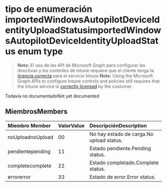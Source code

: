 # <a name="importedwindowsautopilotdeviceidentityuploadstatus-enum-type"></a><span data-ttu-id="fd60d-101">tipo de enumeración importedWindowsAutopilotDeviceIdentityUploadStatus</span><span class="sxs-lookup"><span data-stu-id="fd60d-101">importedWindowsAutopilotDeviceIdentityUploadStatus enum type</span></span>

> <span data-ttu-id="fd60d-102">**Nota:** El uso de las API de Microsoft Graph para configurar las directivas y los controles de Intune requiere que el cliente tenga la [licencia correcta](https://go.microsoft.com/fwlink/?linkid=839381) para el servicio Intune.</span><span class="sxs-lookup"><span data-stu-id="fd60d-102">**Note:** Using the Microsoft Graph APIs to configure Intune controls and policies still requires that the Intune service is [correctly licensed](https://go.microsoft.com/fwlink/?linkid=839381) by the customer.</span></span>

<span data-ttu-id="fd60d-103">Todavía no documentado</span><span class="sxs-lookup"><span data-stu-id="fd60d-103">Not yet documented</span></span>
## <a name="members"></a><span data-ttu-id="fd60d-104">Miembros</span><span class="sxs-lookup"><span data-stu-id="fd60d-104">Members</span></span>
|<span data-ttu-id="fd60d-105">Miembro	</span><span class="sxs-lookup"><span data-stu-id="fd60d-105">Member</span></span>|<span data-ttu-id="fd60d-106">Valor</span><span class="sxs-lookup"><span data-stu-id="fd60d-106">Value</span></span>|<span data-ttu-id="fd60d-107">Descripción</span><span class="sxs-lookup"><span data-stu-id="fd60d-107">Description</span></span>|
|:---|:---|:---|
|<span data-ttu-id="fd60d-108">noUpload</span><span class="sxs-lookup"><span data-stu-id="fd60d-108">noUpload</span></span>|<span data-ttu-id="fd60d-109">0</span><span class="sxs-lookup"><span data-stu-id="fd60d-109">0</span></span>|<span data-ttu-id="fd60d-110">No hay estado de carga.</span><span class="sxs-lookup"><span data-stu-id="fd60d-110">No upload status.</span></span>|
|<span data-ttu-id="fd60d-111">pendiente</span><span class="sxs-lookup"><span data-stu-id="fd60d-111">pending</span></span>|<span data-ttu-id="fd60d-112">1</span><span class="sxs-lookup"><span data-stu-id="fd60d-112">1</span></span>|<span data-ttu-id="fd60d-113">Estado pendiente.</span><span class="sxs-lookup"><span data-stu-id="fd60d-113">Pending status.</span></span>|
|<span data-ttu-id="fd60d-114">complete</span><span class="sxs-lookup"><span data-stu-id="fd60d-114">complete</span></span>|<span data-ttu-id="fd60d-115">2</span><span class="sxs-lookup"><span data-stu-id="fd60d-115">2</span></span>|<span data-ttu-id="fd60d-116">Estado completado.</span><span class="sxs-lookup"><span data-stu-id="fd60d-116">Complete status.</span></span>|
|<span data-ttu-id="fd60d-117">error</span><span class="sxs-lookup"><span data-stu-id="fd60d-117">error</span></span>|<span data-ttu-id="fd60d-118">3</span><span class="sxs-lookup"><span data-stu-id="fd60d-118">3</span></span>|<span data-ttu-id="fd60d-119">Estado de error.</span><span class="sxs-lookup"><span data-stu-id="fd60d-119">Error status.</span></span>|



